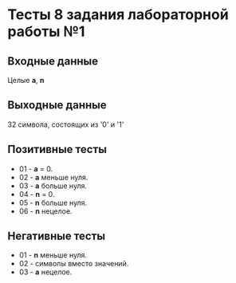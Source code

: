 # Тесты 8 задания лабораторной работы №1

## Входные данные
Целые **a**, **n**

## Выходные данные
32 символа, состоящих из '0' и '1'

## Позитивные тесты
- 01 - **a** = 0.
- 02 - **a** меньше нуля.
- 03 - **a** больше нуля.
- 04 - **n** = 0.
- 05 - **n** больше нуля.
- 06 - **n** нецелое.

## Негативные тесты
- 01 - **n** меньше нуля.
- 02 - символы вместо значений.
- 03 - **a** нецелое.